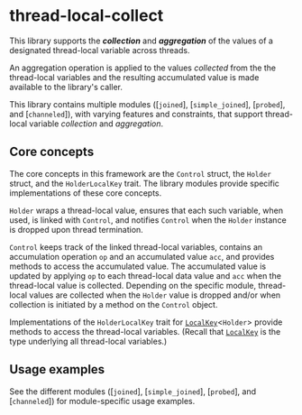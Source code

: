 # thread-local-collect

This library supports the **_collection_** and **_aggregation_** of the values of a designated thread-local variable across threads.

An aggregation operation is applied to the values _collected_ from the the thread-local variables and the resulting accumulated value is made available to the library's caller.

This library contains multiple modules ([`joined`], [`simple_joined`], [`probed`], and [`channeled`]), with varying features and constraints, that support thread-local variable _collection_ and _aggregation_.

## Core concepts

The core concepts in this framework are the `Control` struct, the `Holder` struct, and the `HolderLocalKey` trait.
The library modules provide specific implementations of these core concepts.

`Holder` wraps a thread-local value, ensures that each such variable, when used, is linked with `Control`, and notifies `Control` when the `Holder` instance is dropped upon thread termination.

`Control` keeps track of the linked thread-local variables, contains an accumulation operation `op` and an accumulated value `acc`, and provides methods to access the accumulated value. The accumulated value is updated by applying `op` to each thread-local data value and `acc` when the thread-local value is collected. Depending on the specific module, thread-local values are collected when the `Holder` value is dropped and/or when collection is initiated by a method on the `Control` object.

Implementations of the `HolderLocalKey` trait for [`LocalKey`](https://doc.rust-lang.org/std/thread/struct.LocalKey.html)<`Holder`> provide methods to access the thread-local variables. (Recall that [`LocalKey`](https://doc.rust-lang.org/std/thread/struct.LocalKey.html) is the type underlying all thread-local variables.)

## Usage examples

See the different modules ([`joined`], [`simple_joined`], [`probed`], and [`channeled`]) for module-specific usage examples.

